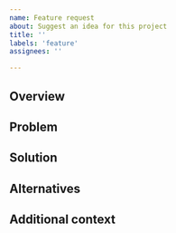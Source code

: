 ```yaml
---
name: Feature request
about: Suggest an idea for this project
title: ''
labels: 'feature'
assignees: ''

---
```


## Overview
<!-- A brief overview of the related current state -->

## Problem
<!-- A clear and concise description of what the problem is. Ex. I'm always frustrated when [...] -->

## Solution
<!-- A clear and concise description of what you want to happen. -->

## Alternatives
<!-- A clear and concise description of any alternative solutions or features you've considered. -->

## Additional context
<!-- Add any other context or screenshots about the feature request here. -->
 